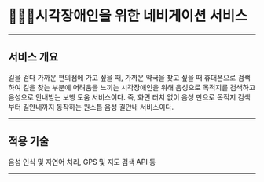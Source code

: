 # 👨‍🦯‍➡️시각장애인을 위한 네비게이션 서비스 
---
## 서비스 개요
길을 걷다 가까운 편의점에 가고 싶을 때, 가까운 약국을 찾고 싶을 때 휴대폰으로 검색하여 길을 찾는 부분에 어려움을 느끼는 시각장애인을 위해 음성으로 목적지를 검색하고 음성으로 안내받는 보행 도움 서비스이다. 
즉, 화면 터치 없이 음성 만으로 목적지 검색부터 길안내까지 동작하는 원스톱 음성 길안내 서비스이다. 

---
## 적용 기술
음성 인식 및 자연어 처리, GPS 및 지도 검색 API 등

---
